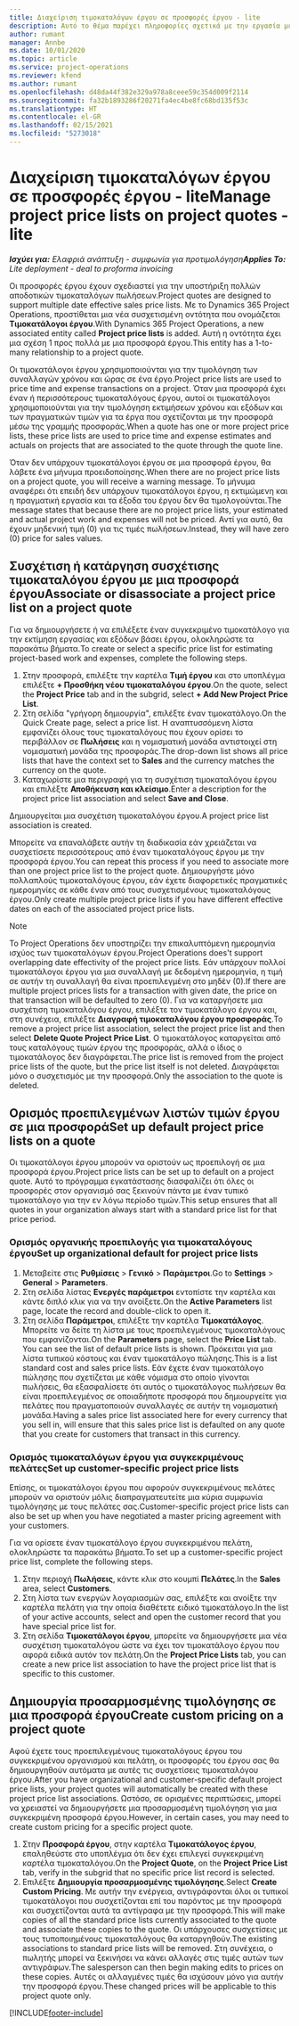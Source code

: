 ```yaml
---
title: Διαχείριση τιμοκαταλόγων έργου σε προσφορές έργου - lite
description: Αυτό το θέμα παρέχει πληροφορίες σχετικά με την εργασία με τιμοκαταλόγους έργου σε προσφορές. (Sales)
author: rumant
manager: Annbe
ms.date: 10/01/2020
ms.topic: article
ms.service: project-operations
ms.reviewer: kfend
ms.author: rumant
ms.openlocfilehash: d48da44f382e329a978a8ceee59c354d009f2114
ms.sourcegitcommit: fa32b1893286f20271fa4ec4be8fc68bd135f53c
ms.translationtype: HT
ms.contentlocale: el-GR
ms.lasthandoff: 02/15/2021
ms.locfileid: "5273018"
---
```

# <a name="manage-project-price-lists-on-project-quotes---lite"></a><span data-ttu-id="72ea7-104">Διαχείριση τιμοκαταλόγων έργου σε προσφορές έργου - lite</span><span class="sxs-lookup"><span data-stu-id="72ea7-104">Manage project price lists on project quotes - lite</span></span>

<span data-ttu-id="72ea7-105">_**Ισχύει για:** Ελαφριά ανάπτυξη - συμφωνία για προτιμολόγηση_</span><span class="sxs-lookup"><span data-stu-id="72ea7-105">_**Applies To:** Lite deployment - deal to proforma invoicing_</span></span>

<span data-ttu-id="72ea7-106">Οι προσφορές έργου έχουν σχεδιαστεί για την υποστήριξη πολλών αποδοτικών τιμοκαταλόγων πωλήσεων.</span><span class="sxs-lookup"><span data-stu-id="72ea7-106">Project quotes are designed to support multiple date effective sales price lists.</span></span> <span data-ttu-id="72ea7-107">Με το Dynamics 365 Project Operations, προστίθεται μια νέα συσχετισμένη οντότητα που ονομάζεται **Τιμοκατάλογοι έργου**.</span><span class="sxs-lookup"><span data-stu-id="72ea7-107">With Dynamics 365 Project Operations, a new associated entity called **Project price lists** is added.</span></span> <span data-ttu-id="72ea7-108">Αυτή η οντότητα έχει μια σχέση 1 προς πολλά με μια προσφορά έργου.</span><span class="sxs-lookup"><span data-stu-id="72ea7-108">This entity has a 1-to-many relationship to a project quote.</span></span>

<span data-ttu-id="72ea7-109">Οι τιμοκατάλογοι έργου χρησιμοποιούνται για την τιμολόγηση των συναλλαγών χρόνου και ώρας σε ένα έργο.</span><span class="sxs-lookup"><span data-stu-id="72ea7-109">Project price lists are used to price time and expense transactions on a project.</span></span> <span data-ttu-id="72ea7-110">Όταν μια προσφορά έχει έναν ή περισσότερους τιμοκαταλόγους έργου, αυτοί οι τιμοκατάλογοι χρησιμοποιούνται για την τιμολόγηση εκτιμήσεων χρόνου και εξόδων και των πραγματικών τιμών για τα έργα που σχετίζονται με την προσφορά μέσω της γραμμής προσφοράς.</span><span class="sxs-lookup"><span data-stu-id="72ea7-110">When a quote has one or more project price lists, these price lists are used to price time and expense estimates and actuals on projects that are associated to the quote through the quote line.</span></span>

<span data-ttu-id="72ea7-111">Όταν δεν υπάρχουν τιμοκατάλογοι έργου σε μια προσφορά έργου, θα λάβετε ένα μήνυμα προειδοποίησης.</span><span class="sxs-lookup"><span data-stu-id="72ea7-111">When there are no project price lists on a project quote, you will receive a warning message.</span></span> <span data-ttu-id="72ea7-112">Το μήνυμα αναφέρει ότι επειδή δεν υπάρχουν τιμοκατάλογοι έργου, η εκτιμώμενη και η πραγματική εργασία και τα έξοδα του έργου δεν θα τιμολογούνται.</span><span class="sxs-lookup"><span data-stu-id="72ea7-112">The message states that because there are no project price lists, your estimated and actual project work and expenses will not be priced.</span></span> <span data-ttu-id="72ea7-113">Αντί για αυτό, θα έχουν μηδενική τιμή (0) για τις τιμές πωλήσεων.</span><span class="sxs-lookup"><span data-stu-id="72ea7-113">Instead, they will have zero (0) price for sales values.</span></span>

## <a name="associate-or-disassociate-a-project-price-list-on-a-project-quote"></a><span data-ttu-id="72ea7-114">Συσχέτιση ή κατάργηση συσχέτισης τιμοκαταλόγου έργου με μια προσφορά έργου</span><span class="sxs-lookup"><span data-stu-id="72ea7-114">Associate or disassociate a project price list on a project quote</span></span>

<span data-ttu-id="72ea7-115">Για να δημιουργήσετε ή να επιλέξετε έναν συγκεκριμένο τιμοκατάλογο για την εκτίμηση εργασίας και εξόδων βάσει έργου, ολοκληρώστε τα παρακάτω βήματα.</span><span class="sxs-lookup"><span data-stu-id="72ea7-115">To create or select a specific price list for estimating project-based work and expenses, complete the following steps.</span></span>

1. <span data-ttu-id="72ea7-116">Στην προσφορά, επιλέξτε την καρτέλα **Τιμή έργου** και στο υποπλέγμα επιλέξτε **+ Προσθήκη νέου τιμοκαταλόγου έργου**.</span><span class="sxs-lookup"><span data-stu-id="72ea7-116">On the quote, select the **Project Price** tab and in the subgrid, select **+ Add New Project Price List**.</span></span>
2. <span data-ttu-id="72ea7-117">Στη σελίδα "γρήγορη δημιουργία", επιλέξτε έναν τιμοκατάλογο.</span><span class="sxs-lookup"><span data-stu-id="72ea7-117">On the Quick Create page, select a price list.</span></span> <span data-ttu-id="72ea7-118">Η αναπτυσσόμενη λίστα εμφανίζει όλους τους τιμοκαταλόγους που έχουν ορίσει το περιβάλλον σε **Πωλήσεις** και η νομισματική μονάδα αντιστοιχεί στη νομισματική μονάδα της προσφοράς.</span><span class="sxs-lookup"><span data-stu-id="72ea7-118">The drop-down list shows all price lists that have the context set to **Sales** and the currency matches the currency on the quote.</span></span>
4. <span data-ttu-id="72ea7-119">Καταχωρίστε μια περιγραφή για τη συσχέτιση τιμοκαταλόγου έργου και επιλέξτε **Αποθήκευση και κλείσιμο**.</span><span class="sxs-lookup"><span data-stu-id="72ea7-119">Enter a description for the project price list association and select **Save and Close**.</span></span>

<span data-ttu-id="72ea7-120">Δημιουργείται μια συσχέτιση τιμοκαταλόγου έργου.</span><span class="sxs-lookup"><span data-stu-id="72ea7-120">A project price list association is created.</span></span>

<span data-ttu-id="72ea7-121">Μπορείτε να επαναλάβετε αυτήν τη διαδικασία εάν χρειάζεται να συσχετίσετε περισσότερους από έναν τιμοκαταλόγους έργου με την προσφορά έργου.</span><span class="sxs-lookup"><span data-stu-id="72ea7-121">You can repeat this process if you need to associate more than one project price list to the project quote.</span></span> <span data-ttu-id="72ea7-122">Δημιουργήστε μόνο πολλαπλούς τιμοκαταλόγους έργου, εάν έχετε διαφορετικές πραγματικές ημερομηνίες σε κάθε έναν από τους συσχετισμένους τιμοκαταλόγους έργου.</span><span class="sxs-lookup"><span data-stu-id="72ea7-122">Only create multiple project price lists if you have different effective dates on each of the associated project price lists.</span></span>

> [!NOTE]
> <span data-ttu-id="72ea7-123">Το Project Operations δεν υποστηρίζει την επικαλυπτόμενη ημερομηνία ισχύος των τιμοκαταλόγων έργου.</span><span class="sxs-lookup"><span data-stu-id="72ea7-123">Project Operations does't support overlapping date effectivity of the project price lists.</span></span> <span data-ttu-id="72ea7-124">Εάν υπάρχουν πολλοί τιμοκατάλογοι έργου για μια συναλλαγή με δεδομένη ημερομηνία, η τιμή σε αυτήν τη συναλλαγή θα είναι προεπιλεγμένη στο μηδέν (0).</span><span class="sxs-lookup"><span data-stu-id="72ea7-124">If there are multiple project prices lists for a transaction with given date, the price on that transaction will be defaulted to zero (0).</span></span>
<span data-ttu-id="72ea7-125">Για να καταργήσετε μια συσχέτιση τιμοκαταλόγου έργου, επιλέξτε τον τιμοκατάλογο έργου και, στη συνέχεια, επιλέξτε **Διαγραφή τιμοκαταλόγου έργου προσφοράς**.</span><span class="sxs-lookup"><span data-stu-id="72ea7-125">To remove a project price list association, select the project price list and then select **Delete Quote Project Price List**.</span></span> <span data-ttu-id="72ea7-126">Ο τιμοκατάλογος καταργείται από τους καταλόγους τιμών έργου της προσφοράς, αλλά ο ίδιος ο τιμοκατάλογος δεν διαγράφεται.</span><span class="sxs-lookup"><span data-stu-id="72ea7-126">The price list is removed from the project price lists of the quote, but the price list itself is not deleted.</span></span> <span data-ttu-id="72ea7-127">Διαγράφεται μόνο ο συσχετισμός με την προσφορά.</span><span class="sxs-lookup"><span data-stu-id="72ea7-127">Only the association to the quote is deleted.</span></span>

## <a name="set-up-default-project-price-lists-on-a-quote"></a><span data-ttu-id="72ea7-128">Ορισμός προεπιλεγμένων λιστών τιμών έργου σε μια προσφορά</span><span class="sxs-lookup"><span data-stu-id="72ea7-128">Set up default project price lists on a quote</span></span>

<span data-ttu-id="72ea7-129">Οι τιμοκατάλογοι έργου μπορούν να οριστούν ως προεπιλογή σε μια προσφορά έργου.</span><span class="sxs-lookup"><span data-stu-id="72ea7-129">Project price lists can be set up to default on a project quote.</span></span> <span data-ttu-id="72ea7-130">Αυτό το πρόγραμμα εγκατάστασης διασφαλίζει ότι όλες οι προσφορές στον οργανισμό σας ξεκινούν πάντα με έναν τυπικό τιμοκατάλογο για την εν λόγω περίοδο τιμών.</span><span class="sxs-lookup"><span data-stu-id="72ea7-130">This setup ensures that all quotes in your organization always start with a standard price list for that price period.</span></span>

### <a name="set-up-organizational-default-for-project-price-lists"></a><span data-ttu-id="72ea7-131">Ορισμός οργανικής προεπιλογής για τιμοκαταλόγους έργου</span><span class="sxs-lookup"><span data-stu-id="72ea7-131">Set up organizational default for project price lists</span></span>

1. <span data-ttu-id="72ea7-132">Μεταβείτε στις **Ρυθμίσεις** > **Γενικό** > **Παράμετροι**.</span><span class="sxs-lookup"><span data-stu-id="72ea7-132">Go to **Settings** > **General** > **Parameters**.</span></span>
2. <span data-ttu-id="72ea7-133">Στη σελίδα λίστας **Ενεργές παράμετροι** εντοπίστε την καρτέλα και κάντε διπλό κλικ για να την ανοίξετε.</span><span class="sxs-lookup"><span data-stu-id="72ea7-133">On the **Active Parameters** list page, locate the record and double-click to open it.</span></span> 
3. <span data-ttu-id="72ea7-134">Στη σελίδα **Παράμετροι**, επιλέξτε την καρτέλα **Τιμοκατάλογος**. Μπορείτε να δείτε τη λίστα με τους προεπιλεγμένους τιμοκαταλόγους που εμφανίζονται.</span><span class="sxs-lookup"><span data-stu-id="72ea7-134">On the **Parameters** page, select the **Price List** tab. You can see the list of default price lists is shown.</span></span> <span data-ttu-id="72ea7-135">Πρόκειται για μια λίστα τυπικού κόστους και έναν τιμοκατάλογο πώλησης.</span><span class="sxs-lookup"><span data-stu-id="72ea7-135">This is a list standard cost and sales price lists.</span></span> <span data-ttu-id="72ea7-136">Εάν έχετε έναν τιμοκατάλογο πώλησης που σχετίζεται με κάθε νόμισμα στο οποίο γίνονται πωλήσεις, θα εξασφαλίσετε ότι αυτός ο τιμοκατάλογος πωλήσεων θα είναι προεπιλεγμένος σε οποιαδήποτε προσφορά που δημιουργείτε για πελάτες που πραγματοποιούν συναλλαγές σε αυτήν τη νομισματική μονάδα.</span><span class="sxs-lookup"><span data-stu-id="72ea7-136">Having a sales price list associated here for every currency that you sell in, will ensure that this sales price list is defaulted on any quote that you create for customers that transact in this currency.</span></span>

### <a name="set-up-customer-specific-project-price-lists"></a><span data-ttu-id="72ea7-137">Ορισμός τιμοκαταλόγων έργου για συγκεκριμένους πελάτες</span><span class="sxs-lookup"><span data-stu-id="72ea7-137">Set up customer-specific project price lists</span></span>

<span data-ttu-id="72ea7-138">Επίσης, οι τιμοκατάλογοι έργου που αφορούν συγκεκριμένους πελάτες μπορούν να οριστούν μόλις διαπραγματευτείτε μια κύρια συμφωνία τιμολόγησης με τους πελάτες σας.</span><span class="sxs-lookup"><span data-stu-id="72ea7-138">Customer-specific project price lists can also be set up when you have negotiated a master pricing agreement with your customers.</span></span>

<span data-ttu-id="72ea7-139">Για να ορίσετε έναν τιμοκατάλογο έργου συγκεκριμένου πελάτη, ολοκληρώστε τα παρακάτω βήματα.</span><span class="sxs-lookup"><span data-stu-id="72ea7-139">To set up a customer-specific project price list, complete the following steps.</span></span>

1. <span data-ttu-id="72ea7-140">Στην περιοχή **Πωλήσεις**, κάντε κλικ στο κουμπί **Πελάτες**.</span><span class="sxs-lookup"><span data-stu-id="72ea7-140">In the **Sales** area, select **Customers**.</span></span>
2. <span data-ttu-id="72ea7-141">Στη λίστα των ενεργών λογαριασμών σας, επιλέξτε και ανοίξτε την καρτέλα πελάτη για την οποία διαθέτετε ειδικό τιμοκατάλογο.</span><span class="sxs-lookup"><span data-stu-id="72ea7-141">In the list of your active accounts, select and open the customer record that you have special price list for.</span></span>
3. <span data-ttu-id="72ea7-142">Στη σελίδα **Τιμοκατάλογοι έργου**, μπορείτε να δημιουργήσετε μια νέα συσχέτιση τιμοκαταλόγου ώστε να έχει τον τιμοκατάλογο έργου που αφορά ειδικά αυτόν τον πελάτη.</span><span class="sxs-lookup"><span data-stu-id="72ea7-142">On the **Project Price Lists** tab, you can create a new price list association to have the project price list that is specific to this customer.</span></span>

## <a name="create-custom-pricing-on-a-project-quote"></a><span data-ttu-id="72ea7-143">Δημιουργία προσαρμοσμένης τιμολόγησης σε μια προσφορά έργου</span><span class="sxs-lookup"><span data-stu-id="72ea7-143">Create custom pricing on a project quote</span></span>

<span data-ttu-id="72ea7-144">Αφού έχετε τους προεπιλεγμένους τιμοκαταλόγους έργου του συγκεκριμένου οργανισμού και πελάτη, οι προσφορές του έργου σας θα δημιουργηθούν αυτόματα με αυτές τις συσχετίσεις τιμοκαταλόγου έργου.</span><span class="sxs-lookup"><span data-stu-id="72ea7-144">After you have organizational and customer-specific default project price lists, your project quotes will automatically be created with these project price list associations.</span></span> <span data-ttu-id="72ea7-145">Ωστόσο, σε ορισμένες περιπτώσεις, μπορεί να χρειαστεί να δημιουργήσετε μια προσαρμοσμένη τιμολόγηση για μια συγκεκριμένη προσφορά έργου.</span><span class="sxs-lookup"><span data-stu-id="72ea7-145">However, in certain cases, you may need to create custom pricing for a specific project quote.</span></span> 

1. <span data-ttu-id="72ea7-146">Στην **Προσφορά έργου**, στην καρτέλα **Τιμοκατάλογος έργου**, επαληθεύστε στο υποπλέγμα ότι δεν έχει επιλεγεί συγκεκριμένη καρτέλα τιμοκαταλόγου.</span><span class="sxs-lookup"><span data-stu-id="72ea7-146">On the **Project Quote**, on the **Project Price List** tab, verify in the subgrid that no specific price list record is selected.</span></span>
2. <span data-ttu-id="72ea7-147">Επιλέξτε **Δημιουργία προσαρμοσμένης τιμολόγησης**.</span><span class="sxs-lookup"><span data-stu-id="72ea7-147">Select **Create Custom Pricing**.</span></span> <span data-ttu-id="72ea7-148">Με αυτήν την ενέργεια, αντιγράφονται όλοι οι τυπικοί τιμοκατάλογοι που συσχετίζονται επί του παρόντος με την προσφορά και συσχετίζονται αυτά τα αντίγραφα με την προσφορά.</span><span class="sxs-lookup"><span data-stu-id="72ea7-148">This will make copies of all the standard price lists currently associated to the quote and associate these copies to the quote.</span></span> <span data-ttu-id="72ea7-149">Οι υπάρχουσες συσχετίσεις με τους τυποποιημένους τιμοκαταλόγους θα καταργηθούν.</span><span class="sxs-lookup"><span data-stu-id="72ea7-149">The existing associations to standard price lists will be removed.</span></span> <span data-ttu-id="72ea7-150">Στη συνέχεια, ο πωλητής μπορεί να ξεκινήσει να κάνει αλλαγές στις τιμές αυτών των αντιγράφων.</span><span class="sxs-lookup"><span data-stu-id="72ea7-150">The salesperson can then begin making edits to prices on these copies.</span></span> <span data-ttu-id="72ea7-151">Αυτές οι αλλαγμένες τιμές θα ισχύσουν μόνο για αυτήν την προσφορά έργου.</span><span class="sxs-lookup"><span data-stu-id="72ea7-151">These changed prices will be applicable to this project quote only.</span></span>


[!INCLUDE[footer-include](../../includes/footer-banner.md)]